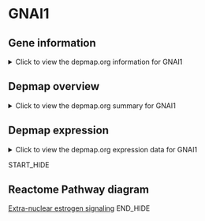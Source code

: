<h1>GNAI1</h1>

<h2>Gene information</h2>
<details>
  <summary>Click to view the depmap.org information for GNAI1</summary>
  <iframe src="https://depmap.org/portal/gene/GNAI1?tab=about" style="border:none;width:100%;height:800px"></iframe>
</details>

<h2>Depmap overview</h2>
<details>
  <summary>Click to view the depmap.org summary for GNAI1</summary>
  <iframe src="https://depmap.org/portal/gene/GNAI1?tab=overview" style="border:none;width:100%;height:800px"></iframe>
</details>

<h2>Depmap expression</h2>
<details>
  <summary>Click to view the depmap.org expression data for GNAI1</summary>
  <iframe src="https://depmap.org/portal/gene/GNAI1?tab=characterization" style="border:none;width:100%;height:800px"></iframe>
</details>


START_HIDE
<h2>Reactome Pathway diagram</h2>
<a href="https://reactome.org/PathwayBrowser/#/R-HSA-9009391">Extra-nuclear estrogen signaling</a>
END_HIDE


